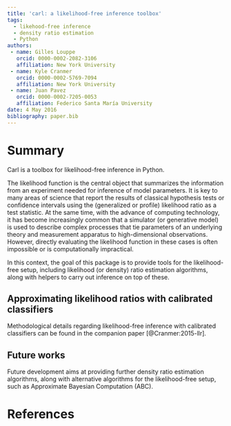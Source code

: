 ```yaml
---
title: 'carl: a likelihood-free inference toolbox'
tags:
  - likehood-free inference
  - density ratio estimation
  - Python
authors:
 - name: Gilles Louppe
   orcid: 0000-0002-2082-3106
   affiliation: New York University
 - name: Kyle Cranmer
   orcid: 0000-0002-5769-7094
   affiliation: New York University
 - name: Juan Pavez
   orcid: 0000-0002-7205-0053
   affiliation: Federico Santa María University
date: 4 May 2016
bibliography: paper.bib
---
```


# Summary

Carl is a toolbox for likelihood-free inference in Python.

The likelihood function is the central object that summarizes the information
from an experiment needed for inference of model parameters. It is key to many
areas of science that report the results of classical hypothesis tests or
confidence intervals using the (generalized or profile) likelihood ratio as a
test statistic. At the same time, with the advance of computing technology, it
has become increasingly common that a simulator (or generative model) is used to
describe complex processes that tie parameters of an underlying theory and
measurement apparatus to high-dimensional observations. However, directly
evaluating the likelihood function in these cases is often impossible or is
computationally impractical.

In this context, the goal of this package is to provide tools for the
likelihood-free setup, including likelihood (or density) ratio estimation
algorithms, along with helpers to carry out inference on top of these.

## Approximating likelihood ratios with calibrated classifiers

Methodological details regarding likelihood-free inference with calibrated
classifiers can be found in the companion paper [@Cranmer:2015-llr].

## Future works

Future development aims at providing further density ratio estimation
algorithms, along with alternative algorithms for the likelihood-free setup,
such as Approximate Bayesian Computation (ABC).

# References
